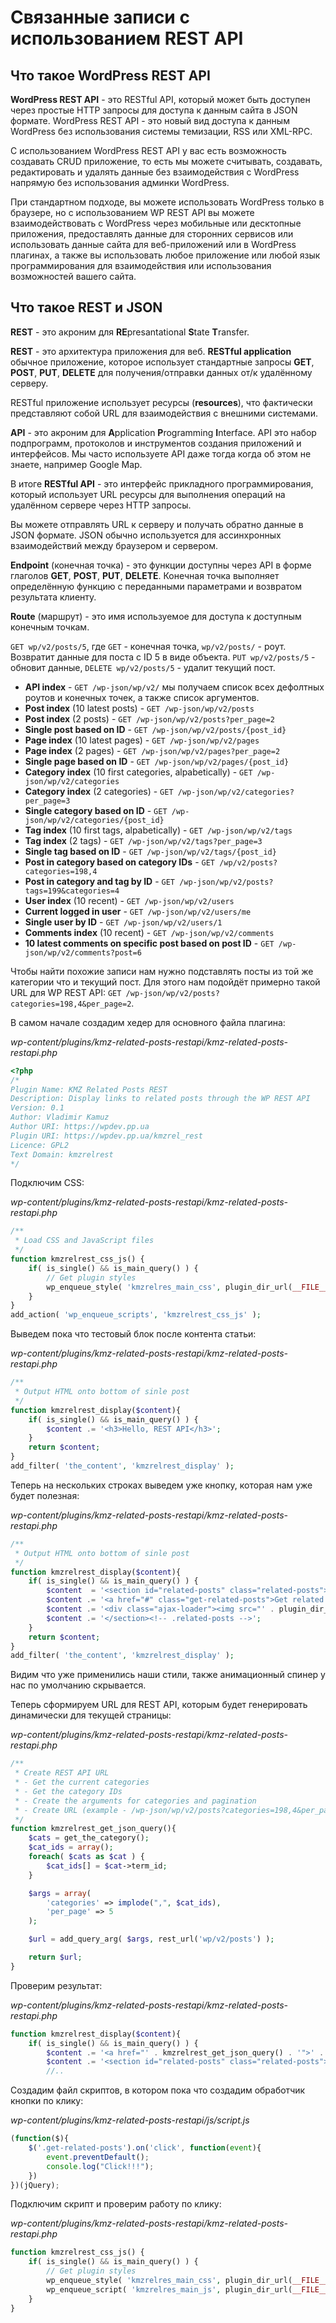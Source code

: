 # Связанные записи с использованием REST API

## Что такое WordPress REST API

**WordPress REST API** - это RESTful API, который может быть доступен через простые HTTP запросы для доступа к данным сайта в JSON формате. WordPress REST API - это новый вид доступа к данным WordPress без использования системы темизации, RSS или XML-RPC.

С использованием WordPress REST API у вас есть возможность создавать CRUD приложение, то есть мы можете считывать, создавать, редактировать и удалять данные без взаимодействия с WordPress напрямую без использования админки WordPress.

При стандартном подходе, вы можете использовать WordPress только в браузере, но с использованием WP REST API вы можете взаимодействовать с WordPress через мобильные или десктопные приложения, предоставлять данные для сторонних сервисов или использовать данные сайта для веб-приложений или в WordPress плагинах, а также вы использовать любое приложение или любой язык программирования для взаимодействия или использования возможностей вашего сайта.

## Что такое REST и JSON

**REST** - это акроним для **RE**presantational **S**tate **T**ransfer.

**REST** - это архитектура приложения для веб. **RESTful application** обычное приложение, которое использует стандартные запросы **GET**, **POST**, **PUT**, **DELETE** для получения/отправки данных от/к удалённому серверу.

RESTful приложение использует ресурсы (**resources**), что фактически представляют собой URL для взаимодействия с внешними системами.

**API** - это акроним для **A**pplication **P**rogramming **I**nterface. API это набор подпрограмм, протоколов и инструментов создания приложений и интерфейсов. Мы часто используете API даже тогда когда об этом не знаете, например Google Map.

В итоге **RESTful API** - это интерфейс прикладного программирования, который использует URL ресурсы для выполнения операций на удалённом сервере через HTTP запросы.

Вы можете отправлять URL к серверу и получать обратно данные в JSON формате. JSON обычно используется для ассинхронных взаимодействий между браузером и сервером.

**Endpoint** (конечная точка) - это функции доступны через API в форме глаголов **GET**, **POST**, **PUT**, **DELETE**. Конечная точка выполняет определённую функцию с переданными параметрами и возвратом результата клиенту.

**Route** (маршрут) - это имя используемое для доступа к доступным конечным точкам.

`GET wp/v2/posts/5`, где `GET` - конечная точка, `wp/v2/posts/` - роут. Возвратит данные для поста с ID 5 в виде объекта.
`PUT wp/v2/posts/5` - обновит данные, `DELETE wp/v2/posts/5` - удалит текущий пост.

* **API index** - `GET /wp-json/wp/v2/` мы получаем список всех дефолтных роутов и конечных точек, а также список аргументов.
* **Post index** (10 latest posts) - `GET /wp-json/wp/v2/posts`
* **Post index** (2 posts) - `GET /wp-json/wp/v2/posts?per_page=2`
* **Single post based on ID** - `GET /wp-json/wp/v2/posts/{post_id}`
* **Page index** (10 latest pages) - `GET /wp-json/wp/v2/pages`
* **Page index** (2 pages) - `GET /wp-json/wp/v2/pages?per_page=2`
* **Single page based on ID** - `GET /wp-json/wp/v2/pages/{post_id}`
* **Category index** (10 first categories, alpabetically) - `GET /wp-json/wp/v2/categories`
* **Category index** (2 categories) - `GET /wp-json/wp/v2/categories?per_page=3`
* **Single category based on ID** - `GET /wp-json/wp/v2/categories/{post_id}`
* **Tag index** (10 first tags, alpabetically) - `GET /wp-json/wp/v2/tags`
* **Tag index** (2 tags) - `GET /wp-json/wp/v2/tags?per_page=3`
* **Single tag based on ID** - `GET /wp-json/wp/v2/tags/{post_id}`
* **Post in category based on category IDs** - `GET /wp/v2/posts?categories=198,4`
* **Post in category and tag by ID** - `GET /wp-json/wp/v2/posts?tags=199&categories=4`
* **User index** (10 recent) - `GET /wp-json/wp/v2/users`
* **Current logged in user** - `GET /wp-json/wp/v2/users/me`
* **Single user by ID** - `GET /wp-json/wp/v2/users/1`
* **Comments index** (10 recent) - `GET /wp-json/wp/v2/comments`
* **10 latest comments on specific post based on post ID** - `GET /wp-json/wp/v2/comments?post=6`

Чтобы найти похожие записи нам нужно подставлять посты из той же категории что и текущий пост. Для этого нам подойдёт примерно такой URL для WP REST API: `GET /wp-json/wp/v2/posts?categories=198,4&per_page=2`.

В самом начале создадим хедер для основного файла плагина:

*wp-content/plugins/kmz-related-posts-restapi/kmz-related-posts-restapi.php*

```php
<?php
/*
Plugin Name: KMZ Related Posts REST
Description: Display links to related posts through the WP REST API
Version: 0.1
Author: Vladimir Kamuz
Author URI: https://wpdev.pp.ua
Plugin URI: https://wpdev.pp.ua/kmzrel_rest
Licence: GPL2
Text Domain: kmzrelrest
*/
```

Подключим CSS:

*wp-content/plugins/kmz-related-posts-restapi/kmz-related-posts-restapi.php*

```php
/**
 * Load CSS and JavaScript files
 */
function kmzrelrest_css_js() {
    if( is_single() && is_main_query() ) {
        // Get plugin styles
        wp_enqueue_style( 'kmzrelres_main_css', plugin_dir_url(__FILE__) . 'css/style.css', '0.1', 'all' );
    }
}
add_action( 'wp_enqueue_scripts', 'kmzrelrest_css_js' );
```

Выведем пока что тестовый блок после контента статьи:

*wp-content/plugins/kmz-related-posts-restapi/kmz-related-posts-restapi.php*

```php
/**
 * Output HTML onto bottom of sinle post
 */
function kmzrelrest_display($content){
    if( is_single() && is_main_query() ) {
        $content .= '<h3>Hello, REST API</h3>';
    }
    return $content;
}
add_filter( 'the_content', 'kmzrelrest_display' );
```

Теперь на нескольких строках выведем уже кнопку, которая нам уже будет полезная:

*wp-content/plugins/kmz-related-posts-restapi/kmz-related-posts-restapi.php*

```php
/**
 * Output HTML onto bottom of sinle post
 */
function kmzrelrest_display($content){
    if( is_single() && is_main_query() ) {
        $content  = '<section id="related-posts" class="related-posts">';
        $content .= '<a href="#" class="get-related-posts">Get related posts</a>';
        $content .= '<div class="ajax-loader"><img src="' . plugin_dir_url( __FILE__ ) . 'css/spinner.svg" width="32" height="32" /></div>';
        $content .= '</section><!-- .related-posts -->';
    }
    return $content;
}
add_filter( 'the_content', 'kmzrelrest_display' );
```

Видим что уже применились наши стили, также анимационный спинер у нас по умолчанию скрывается.

Теперь сформируем URL для REST API, которым будет генерировать динамически для текущей страницы:

*wp-content/plugins/kmz-related-posts-restapi/kmz-related-posts-restapi.php*

```php
/**
 * Create REST API URL
 * - Get the current categories
 * - Get the category IDs
 * - Create the arguments for categories and pagination
 * - Create URL (example - /wp-json/wp/v2/posts?categories=198,4&per_page=5)
 */
function kmzrelrest_get_json_query(){
    $cats = get_the_category();
    $cat_ids = array();
    foreach( $cats as $cat ) {
        $cat_ids[] = $cat->term_id;
    }

    $args = array(
        'categories' => implode(",", $cat_ids),
        'per_page' => 5
    );

    $url = add_query_arg( $args, rest_url('wp/v2/posts') );

    return $url;
}
```

Проверим результат:

*wp-content/plugins/kmz-related-posts-restapi/kmz-related-posts-restapi.php*

```php
function kmzrelrest_display($content){
    if( is_single() && is_main_query() ) {
        $content .= '<a href="' . kmzrelrest_get_json_query() . '">' . kmzrelrest_get_json_query() . '</a>';
        $content .= '<section id="related-posts" class="related-posts">';
        //..
```

Создадим файл скриптов, в котором пока что создадим обработчик кнопки по клику:

*wp-content/plugins/kmz-related-posts-restapi/js/script.js*

```js
(function($){
    $('.get-related-posts').on('click', function(event){
        event.preventDefault();
        console.log("Click!!!");
    })
})(jQuery);
```

Подключим скрипт и проверим работу по клику:

*wp-content/plugins/kmz-related-posts-restapi/kmz-related-posts-restapi.php*

```php
function kmzrelrest_css_js() {
    if( is_single() && is_main_query() ) {
        // Get plugin styles
        wp_enqueue_style( 'kmzrelres_main_css', plugin_dir_url(__FILE__) . 'css/style.css', '0.1', 'all' );
        wp_enqueue_script( 'kmzrelres_main_js', plugin_dir_url(__FILE__) . 'js/script.js', array('jquery'), '0.1', true );
    }
}
```